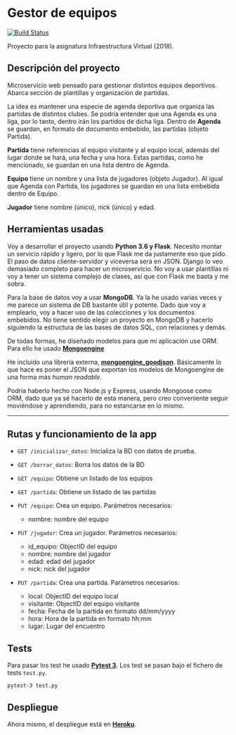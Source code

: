 # Gestor de equipos
[![Build Status](https://travis-ci.org/alexhzr/GestorEquipos.svg?branch=master)](https://travis-ci.org/alexhzr/GestorEquipos)

Proyecto para la asignatura Infraestructura Virtual (2018).

## Descripción del proyecto
Microservicio web pensado para gestionar distintos equipos deportivos. Abarca sección de plantillas y organización de partidas.

La idea es mantener una especie de agenda deportiva que organiza las partidas de distintos clubes. Se podría entender que una Agenda es una liga, por lo tanto, dentro irán los partidos de dicha liga. Dentro de **Agenda** se guardan, en formato de documento embebido, las partidas (objeto Partida).

**Partida** tiene referencias al equipo visitante y al equipo local, además del lugar donde se hará, una fecha y una hora. Estas partidas, como he mencionado, se guardan en una lista dentro de Agenda.

**Equipo** tiene un nombre y una lista de jugadores (objeto Jugador). Al igual que Agenda con Partida, los jugadores se guardan en una lista embebida dentro de Equipo.

**Jugador** tiene nombre (único), nick (único) y edad.

## Herramientas usadas
Voy a desarrollar el proyecto usando **Python 3.6 y Flask**. Necesito montar un servicio rápido y ligero, por lo que Flask me da justamente eso que pido. El paso de datos cliente-servidor y viceversa será en JSON. Django lo veo demasiado completo para hacer un microservicio. No voy a usar plantillas ni voy a tener un sistema complejo de clases, así que con Flask me basta y me sobra.

Para la base de datos voy a usar **MongoDB**. Ya la he usado varias veces y me parece un sistema de DB bastante útil y potente. Dado que voy a emplearlo, voy a hacer uso de las colecciones y los documentos embebidos. No tiene sentido elegir un proyecto en MongoDB y hacerlo siguiendo la estructura de las bases de datos SQL, con relaciones y demás.

De todas formas, he diseñado modelos para que mi aplicación use ORM. Para ello he usado **[Mongoengine](http://mongoengine.org/)**

He incluido una librería externa, **[mongoengine_goodjson](https://github.com/hiroaki-yamamoto/mongoengine-goodjson)**. Básicamente lo que hace es poner el JSON que exportan los modelos de Mongoengine de una forma más _human readable_.

Podría haberlo hecho con Node.js y Express, usando Mongoose como ORM, dado que ya sé hacerlo de esta manera, pero creo conveniente seguir moviéndose y aprendiendo, para no estancarse en lo mismo.

---

## Rutas y funcionamiento de la app

- `GET /inicializar_datos`: Inicializa la BD con datos de prueba.
- `GET /borrar_datos`: Borra los datos de la BD
- `GET /equipo`: Obtiene un listado de los equipos
- `GET /partida`: Obtiene un listado de las partidas
- `PUT /equipo`: Crea un equipo. Parámetros necesarios:
  - nombre: nombre del equipo

- `PUT /jugador`: Crea un jugador. Parámetros necesarios:
  - id_equipo: ObjectID del equipo
  - nombre: nombre del jugador
  - edad: edad del jugador
  - nick: nick del jugador

- `PUT /partida`: Crea una partida. Parámetros necesarios:
  - local: ObjectID del equipo local
  - visitante: ObjectID del equipo visitante
  - fecha: Fecha de la partida en formato dd/mm/yyyy
  - hora: Hora de la partida en formato hh:mm
  - lugar: Lugar del encuentro

## Tests
Para pasar los test he usado **[Pytest 3](https://docs.pytest.org/en/latest/)**. Los test se pasan bajo el fichero de tests `test.py`.

`pytest-3 test.py`


## Despliegue
Ahora mismo, el despliegue está en **[Heroku](https://gestor-equipos.herokuapp.com)**.
